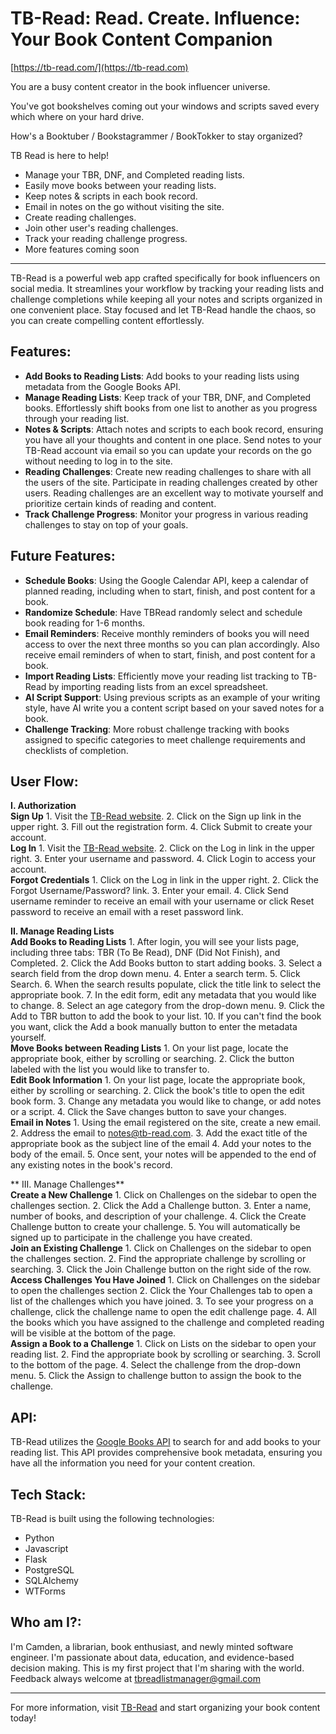 # TB-Read: Read. Create. Influence: Your Book Content Companion
[https://tb-read.com/](https://tb-read.com)

You are a busy content creator in the book influencer universe.

You've got bookshelves coming out your windows and scripts saved every which where on your hard drive.

How's a Booktuber / Bookstagrammer / BookTokker to stay organized?

TB Read is here to help!

- Manage your TBR, DNF, and Completed reading lists.
- Easily move books between your reading lists.
- Keep notes & scripts in each book record.
- Email in notes on the go without visiting the site.
- Create reading challenges.
- Join other user's reading challenges.
- Track your reading challenge progress.
- More features coming soon

___

TB-Read is a powerful web app crafted specifically for book influencers on social media. It streamlines your workflow by tracking your reading lists and challenge completions while keeping all your notes and scripts organized in one convenient place. Stay focused and let TB-Read handle the chaos, so you can create compelling content effortlessly.

## Features: 
- **Add Books to Reading Lists**: Add books to your reading lists using metadata from the Google Books API. 
- **Manage Reading Lists**: Keep track of your TBR, DNF, and Completed books. Effortlessly shift books from one list to another as you progress through your reading list. 
- **Notes & Scripts**: Attach notes and scripts to each  book record, ensuring you have all your thoughts and content in one place. Send notes to your TB-Read account via email so you can update your records on the go without needing to log in to the site. 
- **Reading Challenges**: Create new reading challenges to share with all the users of the site. Participate in reading challenges created by other users. Reading challenges are an excellent way to motivate yourself and prioritize certain kinds of reading and content. 
- **Track Challenge Progress**: Monitor your progress in various reading challenges to stay on top of your goals. 

## Future Features: 
- **Schedule Books**: Using the Google Calendar API, keep a calendar of planned reading, including when to start, finish, and post content for a book. 
- **Randomize Schedule**: Have TBRead randomly select and schedule book reading for 1-6 months. 
- **Email Reminders**: Receive monthly reminders of books you will need access to over the next three months so you can plan accordingly. Also receive email reminders of when to start, finish, and post content for a book. 
- **Import Reading Lists**: Efficiently move your reading list tracking to TB-Read by importing reading lists from an excel spreadsheet. 
- **AI Script Support**: Using previous scripts as an example of your writing style, have AI write you a content script based on your saved notes for a book. 
- **Challenge Tracking**: More robust challenge tracking with books assigned to specific categories to meet challenge requirements and checklists of completion. 

## User Flow: 
**I. Authorization**\
**Sign Up**
    1. Visit the [TB-Read website](https://tb-read.com).
    2. Click on the Sign up link in the upper right.
    3. Fill out the registration form. 
    4. Click Submit to create your account.\
**Log In**
    1. Visit the [TB-Read website](https://tb-read.com).
    2. Click on the Log in link in the upper right. 
    3. Enter your username and password. 
    4. Click Login to access your account. \
**Forgot Credentials**
    1. Click on the Log in link in the upper right.
    2. Click the Forgot Username/Password? link. 
    3. Enter your email. 
    4. Click Send username reminder to receive an email with your username or click Reset password to receive an email with a reset password link. 

**II. Manage Reading Lists**\
**Add Books to Reading Lists**
    1. After login, you will see your lists page, including three tabs: TBR (To Be Read), DNF (Did Not Finish), and Completed. 
    2. Click the Add Books button to start adding books.
    3. Select a search field from the drop down menu. 
    4. Enter a search term. 
    5. Click Search. 
    6. When the search results populate, click the title link to select the appropriate book. 
    7. In the edit form, edit any metadata that you would like to change. 
    8. Select an age category from the drop-down menu. 
    9. Click the Add to TBR button to add the book to your list. 
    10. If you can't find the book you want, click the Add a book manually button to enter the metadata yourself. \
**Move Books between Reading Lists**
    1. On your list page, locate the appropriate book, either by scrolling or searching. 
    2. Click the button labeled with the list you would like to transfer to.\
**Edit Book Information**
    1. On your list page, locate the appropriate book, either by scrolling or searching. 
    2. Click the book's title to open the edit book form. 
    3. Change any metadata you would like to change, or add notes or a script. 
    4. Click the Save changes button to save your changes. \
**Email in Notes**
    1. Using the email registered on the site, create a new email. 
    2. Address the email to notes@tb-read.com.
    3. Add the exact title of the appropriate book as the subject line of the email
    4. Add your notes to the body of the email. 
    5. Once sent, your notes will be appended to the end of any existing notes in the book's record. 

** III. Manage Challenges**\
**Create a New Challenge**
    1. Click on Challenges on the sidebar to open the challenges section. 
    2. Click the Add a Challenge button. 
    3. Enter a name, number of books, and description of your challenge. 
    4. Click the Create Challenge button to create your challenge. 
    5. You will automatically be signed up to participate in the challenge you have created. \
**Join an Existing Challenge**
    1. Click on Challenges on the sidebar to open the challenges section.
    2. Find the appropriate challenge by scrolling or searching. 
    3. Click the Join Challenge button on the right side of the row. \
**Access Challenges You Have Joined**
    1. Click on Challenges on the sidebar to open the challenges section
    2. Click the Your Challenges tab to open a list of the challenges which you have joined. 
    3. To see your progress on a challenge, click the challenge name to open the edit challenge page. 
    4. All the books which you have assigned to the challenge and completed reading will be visible at the bottom of the page. \
**Assign a Book to a Challenge**
    1. Click on Lists on the sidebar to open your reading list. 
    2. Find the appropriate book by scrolling or searching. 
    3. Scroll to the bottom of the page. 
    4. Select the challenge from the drop-down menu. 
    5. Click the Assign to challenge button to assign the book to the challenge. 

## API:  
TB-Read utilizes the [Google Books API](https://developers.google.com/books) to search for and add books to your reading list. This API provides comprehensive book metadata, ensuring you have all the information you need for your content creation.  

## Tech Stack:
TB-Read is built using the following technologies: 
- Python
- Javascript
- Flask
- PostgreSQL
- SQLAlchemy
- WTForms

## Who am I?: 
I'm Camden, a librarian, book enthusiast, and newly minted software engineer. I'm passionate about data, education, and evidence-based decision making. This is my first project that I'm sharing with the world. Feedback always welcome at tbreadlistmanager@gmail.com

___

For more information, visit [TB-Read](https://tb-read.com) and start organizing your book content today!
